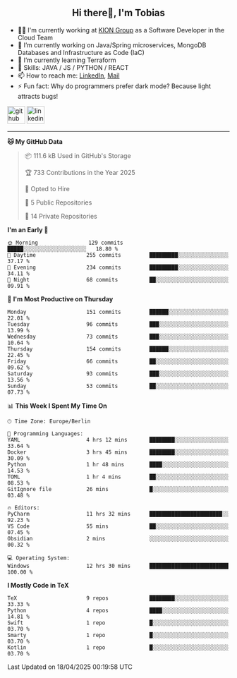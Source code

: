 <h2 align="center">Hi there👋, I'm Tobias</h2>

- 🧑‍💼 I'm currently working at [KION Group](https://www.kiongroup.com/) as a Software Developer in the Cloud Team
- 🔭 I’m currently working on Java/Spring microservices, MongoDB Databases and Infrastructure as Code (IaC)
- 🌱 I’m currently learning Terraform
- 💪 Skills: JAVA / JS / PYTHON / REACT
- 📫 How to reach me: [LinkedIn](https://www.linkedin.com/in/tgoetz), [Mail](mailto:mail@tobiasgoetz.com) 
- ⚡ Fun fact: Why do programmers prefer dark mode? Because light attracts bugs!

[<img src='https://cdn.jsdelivr.net/npm/simple-icons@3.0.1/icons/github.svg' alt='github' height='40'>](https://github.com/TobiasGoetz)  [<img src='https://cdn.jsdelivr.net/npm/simple-icons@3.0.1/icons/linkedin.svg' alt='linkedin' height='40'>](https://www.linkedin.com/in/tgoetz/)  

---

<!--START_SECTION:waka-->
**🐱 My GitHub Data** 

> 📦 111.6 kB Used in GitHub's Storage 
 > 
> 🏆 733 Contributions in the Year 2025
 > 
> 💼 Opted to Hire
 > 
> 📜 5 Public Repositories 
 > 
> 🔑 14 Private Repositories 
 > 
**I'm an Early 🐤** 

```text
🌞 Morning                129 commits         █████░░░░░░░░░░░░░░░░░░░░   18.80 % 
🌆 Daytime                255 commits         █████████░░░░░░░░░░░░░░░░   37.17 % 
🌃 Evening                234 commits         █████████░░░░░░░░░░░░░░░░   34.11 % 
🌙 Night                  68 commits          ██░░░░░░░░░░░░░░░░░░░░░░░   09.91 % 
```
📅 **I'm Most Productive on Thursday** 

```text
Monday                   151 commits         ██████░░░░░░░░░░░░░░░░░░░   22.01 % 
Tuesday                  96 commits          ███░░░░░░░░░░░░░░░░░░░░░░   13.99 % 
Wednesday                73 commits          ███░░░░░░░░░░░░░░░░░░░░░░   10.64 % 
Thursday                 154 commits         ██████░░░░░░░░░░░░░░░░░░░   22.45 % 
Friday                   66 commits          ██░░░░░░░░░░░░░░░░░░░░░░░   09.62 % 
Saturday                 93 commits          ███░░░░░░░░░░░░░░░░░░░░░░   13.56 % 
Sunday                   53 commits          ██░░░░░░░░░░░░░░░░░░░░░░░   07.73 % 
```


📊 **This Week I Spent My Time On** 

```text
🕑︎ Time Zone: Europe/Berlin

💬 Programming Languages: 
YAML                     4 hrs 12 mins       ████████░░░░░░░░░░░░░░░░░   33.64 % 
Docker                   3 hrs 45 mins       ████████░░░░░░░░░░░░░░░░░   30.09 % 
Python                   1 hr 48 mins        ████░░░░░░░░░░░░░░░░░░░░░   14.53 % 
TOML                     1 hr 4 mins         ██░░░░░░░░░░░░░░░░░░░░░░░   08.53 % 
GitIgnore file           26 mins             █░░░░░░░░░░░░░░░░░░░░░░░░   03.48 % 

🔥 Editors: 
PyCharm                  11 hrs 32 mins      ███████████████████████░░   92.23 % 
VS Code                  55 mins             ██░░░░░░░░░░░░░░░░░░░░░░░   07.45 % 
Obsidian                 2 mins              ░░░░░░░░░░░░░░░░░░░░░░░░░   00.32 % 

💻 Operating System: 
Windows                  12 hrs 30 mins      █████████████████████████   100.00 % 
```

**I Mostly Code in TeX** 

```text
TeX                      9 repos             ████████░░░░░░░░░░░░░░░░░   33.33 % 
Python                   4 repos             ████░░░░░░░░░░░░░░░░░░░░░   14.81 % 
Swift                    1 repo              █░░░░░░░░░░░░░░░░░░░░░░░░   03.70 % 
Smarty                   1 repo              █░░░░░░░░░░░░░░░░░░░░░░░░   03.70 % 
Kotlin                   1 repo              █░░░░░░░░░░░░░░░░░░░░░░░░   03.70 % 
```




 Last Updated on 18/04/2025 00:19:58 UTC
<!--END_SECTION:waka-->
